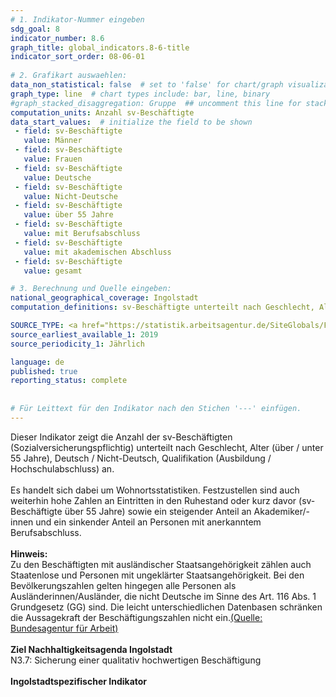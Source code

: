 ```yaml
---
# 1. Indikator-Nummer eingeben 
sdg_goal: 8 
indicator_number: 8.6
graph_title: global_indicators.8-6-title
indicator_sort_order: 08-06-01
 
# 2. Grafikart auswaehlen: 
data_non_statistical: false  # set to 'false' for chart/graph visualization 
graph_type: line  # chart types include: bar, line, binary 
#graph_stacked_disaggregation: Gruppe  ## uncomment this line for stacked bars. eplace 'Geschlecht' with the field of aggregation. 
computation_units: Anzahl sv-Beschäftigte
data_start_values:  # initialize the field to be shown  
 - field: sv-Beschäftigte 
   value: Männer 
 - field: sv-Beschäftigte 
   value: Frauen
 - field: sv-Beschäftigte 
   value: Deutsche 
 - field: sv-Beschäftigte 
   value: Nicht-Deutsche
 - field: sv-Beschäftigte 
   value: über 55 Jahre 
 - field: sv-Beschäftigte 
   value: mit Berufsabschluss
 - field: sv-Beschäftigte 
   value: mit akademischen Abschluss 
 - field: sv-Beschäftigte 
   value: gesamt    

# 3. Berechnung und Quelle eingeben: 
national_geographical_coverage: Ingolstadt 
computation_definitions: sv-Beschäftigte unterteilt nach Geschlecht, Alter (über / unter 55 Jahre), Deutsch / Nicht-Deutsch, Qualifikation (Ausbildung / Hochschulabschluss)

SOURCE_TYPE: <a href="https://statistik.arbeitsagentur.de/SiteGlobals/Forms/Suche/Einzelheftsuche_Formular.html?topic_f=beschaeftigung-sozbe-svb-jc-merkmale">Bundesagentur für Arbeit</a>  # data source  
source_earliest_available_1: 2019
source_periodicity_1: Jährlich

language: de   
published: true 
reporting_status: complete
 
 
# Für Leittext für den Indikator nach den Stichen '---' einfügen. 
---
```

Dieser Indikator zeigt die Anzahl der sv-Beschäftigten (Sozialversicherungspflichtig) unterteilt nach Geschlecht, Alter (über / unter 55 Jahre), Deutsch / Nicht-Deutsch, Qualifikation (Ausbildung / Hochschulabschluss) an.<br>
<br>
Es handelt sich dabei um Wohnortsstatistiken. Festzustellen sind auch weiterhin hohe Zahlen an Eintritten in den Ruhestand oder kurz davor (sv-Beschäftigte über 55 Jahre) sowie ein steigender Anteil an Akademiker/-innen und ein sinkender Anteil an Personen mit anerkanntem Berufsabschluss.<br>
<br>
<b>Hinweis:</b><br>
Zu den Beschäftigten mit ausländischer Staatsangehörigkeit zählen auch Staatenlose und Personen mit ungeklärter Staatsangehörigkeit. Bei den Bevölkerungszahlen gelten hingegen alle Personen als Ausländerinnen/Ausländer, die nicht Deutsche im Sinne des Art. 116 Abs. 1 Grundgesetz (GG) sind. Die leicht unterschiedlichen Datenbasen schränken die Aussagekraft der Beschäftigungszahlen nicht ein.<a href="https://statistik.arbeitsagentur.de/DE/Navigation/Grundlagen/Methodik-Qualitaet/Methodenberichte/Uebergreifend/Methodenberichte-Uebergreifend-Nav.html">(Quelle: Bundesagentur für Arbeit)</a><br>
<br>
<b>Ziel Nachhaltigkeitsagenda Ingolstadt</b><br>
N3.7: Sicherung einer qualitativ hochwertigen Beschäftigung<br>
<br>
<b>Ingolstadtspezifischer Indikator</b>
